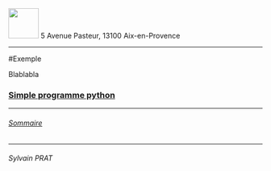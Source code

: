 <img style="height: 60px;" src="http://www.lpl-aix.fr/wp-content/uploads/2018/04/LPL_240_180.jpg" />
5 Avenue Pasteur, 13100 Aix-en-Provence

***

#Exemple

Blablabla


### <a href="https://github.com/sylvain-prat/DocDocker/blob/master/Exemple/premier_docker_print_python.md">Simple programme python</a>


---
###### <a href="https://github.com/sylvain-prat/DocDocker/blob/master/Exemple/premier_docker_print_python.md">Sommaire</a>
---
###### Sylvain PRAT
